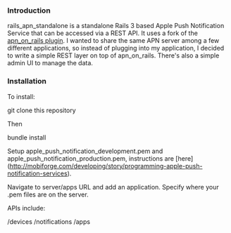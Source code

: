 ### Introduction

rails_apn_standalone is a standalone Rails 3 based Apple Push Notification Service that can be accessed via a REST API.  It uses a fork of the [apn_on_rails plugin](https://github.com/PRX/apn_on_rails).   I wanted to share the same APN server among a few different applications, so instead of plugging into my application, I decided to write a simple REST layer on top of apn_on_rails.  There's also a simple admin UI to manage the data.

### Installation
  
To install:

  git clone this repository
  
Then

  bundle install
  
Setup apple_push_notification_development.pem and apple_push_notification_production.pem, instructions are [here] (http://mobiforge.com/developing/story/programming-apple-push-notification-services). 

Navigate to server/apps URL and add an application.  Specify where your .pem files are on the server.

APIs include:

  /devices
  /notifications
  /apps
